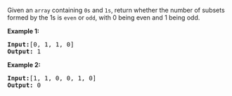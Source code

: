 <div class="elfjS" data-track-load="description_content"><p>Given an <code>array</code> containing <code>0s</code> and <code>1s</code>, return whether the number of subsets formed by the 1s is <code>even</code> or <code>odd</code>, with 0 being even and 1 being odd.</p>

<p><strong class="example">Example 1:</strong></p>

<pre><strong>Input:</strong>[0, 1, 1, 0]
<strong>Output:</strong> 1
</pre>

<p><strong class="example">Example 2:</strong></p>

<pre><strong>Input:</strong>[1, 1, 0, 0, 1, 0]
<strong>Output:</strong> 0
</pre>
